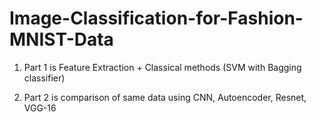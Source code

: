 # Image-Classification-for-Fashion-MNIST-Data
1) Part 1 is Feature Extraction + Classical methods (SVM with Bagging classifier)

2) Part 2 is comparison of same data using CNN, Autoencoder, Resnet, VGG-16

